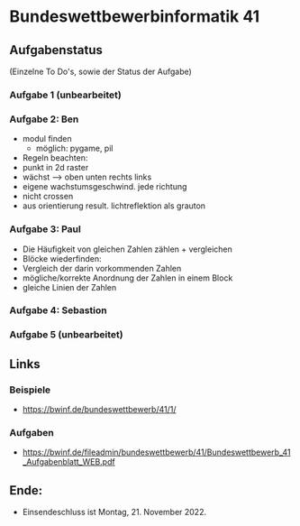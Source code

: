 # Bundeswettbewerbinformatik 41

## Aufgabenstatus
(Einzelne To Do's, sowie der Status  der Aufgabe)
### Aufgabe 1 (unbearbeitet)
### Aufgabe 2: Ben
- modul finden
  - möglich: pygame, pil
- Regeln beachten:
 - punkt in 2d raster
 - wächst --> oben unten rechts links
 - eigene wachstumsgeschwind. jede richtung
 - nicht crossen
 - aus orientierung result. lichtreflektion als grauton
### Aufgabe 3: Paul
- Die Häufigkeit von gleichen Zahlen zählen + vergleichen
- Blöcke wiederfinden:
- Vergleich der darin vorkommenden Zahlen
- mögliche/korrekte Anordnung der Zahlen in einem Block 
- gleiche Linien der Zahlen  

### Aufgabe 4: Sebastion
### Aufgabe 5 (unbearbeitet)

## Links
### Beispiele
- https://bwinf.de/bundeswettbewerb/41/1/
### Aufgaben
- https://bwinf.de/fileadmin/bundeswettbewerb/41/Bundeswettbewerb_41_Aufgabenblatt_WEB.pdf



## Ende: 
- Einsendeschluss ist Montag, 21. November 2022.
